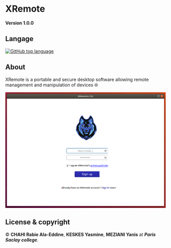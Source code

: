 # XRemote

**Version 1.0.0**

## Langage 

[![GitHub top language](https://img.shields.io/github/languages/top/Chahi-Rabie-Ala-Eddine/XRmote)](https://github.com/Chahi-Rabie-Ala-Eddine/XRmote)
 
## About

XRemote is a portable and secure desktop software allowing remote management and manipulation of devices 🌐 

![alt text](https://github.com/Chahi-Rabie-Ala-Eddine/XRemote/blob/main/utils/GUI.png)

## License & copyright

© **CHAHI Rabie Ala-Eddine**, **KESKES Yasmine**, **MEZIANI Yanis** at ***Paris Saclay college***.

